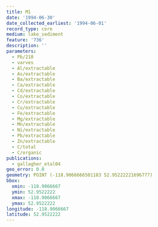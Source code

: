 ```yaml
---
title: M1
date: '1994-06-30'
date_collected_earliest: '1994-06-01'
record_type: core
medium: lake_sediment
feature: '736'
description: ''
parameters:
  - Pb/210
  - varves
  - Al/extractable
  - As/extractable
  - Ba/extractable
  - Ca/extractable
  - Cd/extractable
  - Co/extractable
  - Cr/extractable
  - Cu/extractable
  - Fe/extractable
  - Mg/extractable
  - Mn/extractable
  - Ni/extractable
  - Pb/extractable
  - Zn/extractable
  - C/total
  - C/organic
publications:
  - gallagher_etal04
geo_error: 0.0
geometry: POINT (-118.9066666501183 52.95222221696777)
bbox:
  xmin: -118.9066667
  ymin: 52.9522222
  xmax: -118.9066667
  ymax: 52.9522222
longitude: -118.9066667
latitude: 52.9522222
---
```

